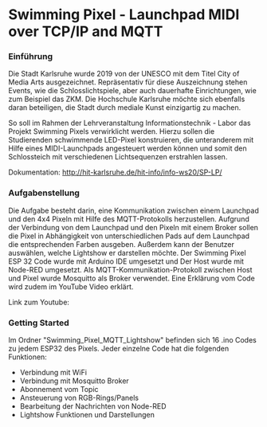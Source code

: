 # Swimming Pixel - Launchpad MIDI over TCP/IP and MQTT

### Einführung 
Die Stadt Karlsruhe wurde 2019 von der UNESCO mit dem Titel City of Media Arts ausgezeichnet. Repräsentativ für diese Auszeichnung stehen Events, wie die Schlosslichtspiele, aber auch dauerhafte Einrichtungen, wie zum Beispiel das ZKM.
Die Hochschule Karlsruhe möchte sich ebenfalls daran beteiligen, die Stadt durch mediale Kunst einzigartig zu machen.

So soll im Rahmen der Lehrveranstaltung Informationstechnik - Labor das Projekt Swimming Pixels verwirklicht werden. Hierzu sollen die Studierenden schwimmende LED-Pixel konstruieren, die unteranderem mit Hilfe eines MIDI-Launchpads angesteuert werden können und somit den Schlossteich mit verschiedenen Lichtsequenzen erstrahlen lassen.

Dokumentation: http://hit-karlsruhe.de/hit-info/info-ws20/SP-LP/

### Aufgabenstellung 
Die Aufgabe besteht darin, eine Kommunikation zwischen einem Launchpad und den 4x4 Pixeln mit Hilfe des MQTT-Protokolls herzustellen. Aufgrund der Verbindung von dem Launchpad und den Pixeln mit einem Broker sollen die Pixel in Abhängigkeit von unterschiedlichen Pads auf dem Launchpad die entsprechenden Farben ausgeben. Außerdem kann der Benutzer auswählen, welche Lightshow er darstellen möchte. Der Swimming Pixel ESP 32 Code wurde mit Arduino IDE umgesetzt und Der Host wurde mit Node-RED umgesetzt. Als MQTT-Kommunikation-Protokoll zwischen Host und Pixel wurde Mosquitto als Broker verwendet. Eine Erklärung vom Code wird zudem im YouTube Video erklärt.

Link zum Youtube: 

### Getting Started
Im Ordner "Swimming_Pixel_MQTT_Lightshow" befinden sich 16 .ino Codes zu jedem ESP32 des Pixels. Jeder einzelne Code hat die folgenden Funktionen:
- Verbindung mit WiFi
- Verbindung mit Mosquitto Broker 
- Abonnement vom Topic 
- Ansteuerung von RGB-Rings/Panels
- Bearbeitung der Nachrichten von Node-RED
- Lightshow Funktionen und Darstellungen
